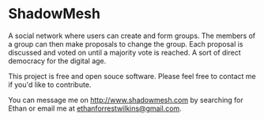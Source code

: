 ShadowMesh
======
A social network where users can create and form groups. The members
of a group can then make proposals to change the group. Each proposal
is discussed and voted on until a majority vote is reached. A sort of
direct democracy for the digital age.

This project is free and open souce software.
Please feel free to contact me if you'd like to contribute.

You can message me on http://www.shadowmesh.com by searching
for Ethan or email me at ethanforrestwilkins@gmail.com.